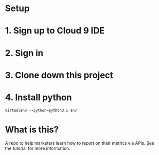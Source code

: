 # Setup

# 1. Sign up to Cloud 9 IDE

# 2. Sign in

# 3. Clone down this project

# 4. Install python

```
virtualenv --python=python3.5 env
```



# What is this?

A repo to help marketers learn how to report on their metrics via APIs. See the tutorial for more information.
